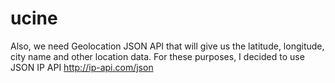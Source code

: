 # ucine

Also, we need Geolocation JSON API that will give us the latitude, longitude, city name and other location data. For these purposes, I decided to use JSON IP API http://ip-api.com/json
